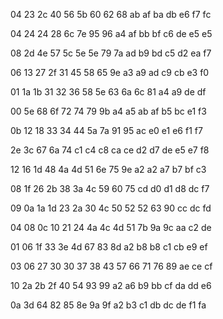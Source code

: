 04
23
2c
40
56
5b
60
62
68
ab
af
ba
db
e6
f7
fc

04
24 24
28
6c
7e
95
96
a4
af
bb
bf
c6
de
e5 e5

08
2d
4e
57
5c
5e 5e
79
7a
ad
b9
bd
c5
d2
ea
f7

06
13
27
2f
31
45
58
65
9e
a3
a9
ad
c9
cb
e3
f0

01
1a
1b
31
32
36
58
5e
63
6a
6c
81
a4
a9
de
df

00
5e
68
6f
72
74
79
9b
a4
a5
ab
af
b5
bc
e1
f3

0b
12
18
33
34
44
5a
7a
91
95
ac
e0
e1
e6
f1
f7

2e
3c
67
6a
74
c1
c4
c8
ca
ce
d2
d7
de
e5
e7
f8

12
16
1d
48
4a
4d
51
6e
75
9e
a2 a2
a7
b7
bf
c3

08
1f
26
2b
38
3a
4c
59
60
75
cd
d0
d1
d8
dc
f7

09
0a
1a
1d
23
2a
30
4c
50
52 52
63
90
cc
dc
fd

04
08
0c
10
21
24
4a
4c
4d
51
7b
9a
9c
aa
c2
de

01
06
1f
33
3e
4d
67
83
8d
a2
b8 b8
c1
cb
e9
ef

03
06
27
30 30
37
38
43
57
66
71
76
89
ae
ce
cf

10
2a
2b
2f
40
54
93
99
a2
a6
b9
bb
cf
da
dd
e6

0a
3d
64
82
85
8e
9a
9f
a2
b3
c1
db
dc
de
f1
fa
